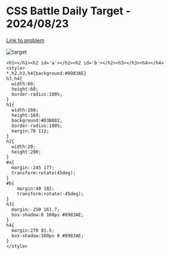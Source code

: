 # CSS Battle Daily Target - 2024/08/23

[Link to problem](https://cssbattle.dev/play/JXNQoZYLU4GOkDvNcifb)

![target](https://firebasestorage.googleapis.com/v0/b/cssbattleapp.appspot.com/o/user%2Fe6YbeBahWNPT7VpE2rE2p85byxa2%2Ftargets%2Ftarget_rQtr1yx.png?alt=media)

```
<h1></h1><h2 id='a'></h2><h2 id='b'></h2><h3></h3><h4></h4>
<style>
*,h2,h3,h4{background:#8983AE}
h3,h4{
  width:60;
  height:60;
  border-radius:100%;
}
h1{
  width:160;
  height:160;
  background:#D3B882;
  border-radius:100%;
  margin:70 112;
}
h2{
  width:20;
  height:200;
}
#a{
  margin:-245 177;
  transform:rotate(45deg);
}
#b{
    margin:40 182;
    transform:rotate(-45deg);
}
h3{
  margin:-250 161.7;
  box-shadow:0 160px #8983AE;
}
h4{
  margin:270 81.5;
  box-shadow:160px 0 #8983AE;
}
</style>
```
